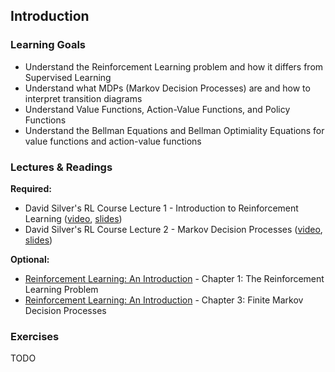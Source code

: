 ## Introduction

### Learning Goals

- Understand the Reinforcement Learning problem and how it differs from Supervised Learning
- Understand what MDPs (Markov Decision Processes) are and how to interpret transition diagrams
- Understand Value Functions, Action-Value Functions, and Policy Functions
- Understand the Bellman Equations and Bellman Optimiality Equations for value functions and action-value functions

### Lectures & Readings

**Required:**

- David Silver's RL Course Lecture 1 - Introduction to Reinforcement Learning ([video](https://www.youtube.com/watch?v=2pWv7GOvuf0), [slides](http://www0.cs.ucl.ac.uk/staff/d.silver/web/Teaching_files/intro_RL.pdf))
- David Silver's RL Course Lecture 2 - Markov Decision Processes ([video](https://www.youtube.com/watch?v=lfHX2hHRMVQ), [slides](http://www0.cs.ucl.ac.uk/staff/d.silver/web/Teaching_files/MDP.pdf))

**Optional:**

- [Reinforcement Learning: An Introduction](https://www.dropbox.com/s/d6fyn4a5ag3atzk/bookdraft2016aug.pdf) - Chapter 1: The Reinforcement Learning Problem
- [Reinforcement Learning: An Introduction](https://www.dropbox.com/s/d6fyn4a5ag3atzk/bookdraft2016aug.pdf) - Chapter 3: Finite Markov Decision Processes


### Exercises

TODO